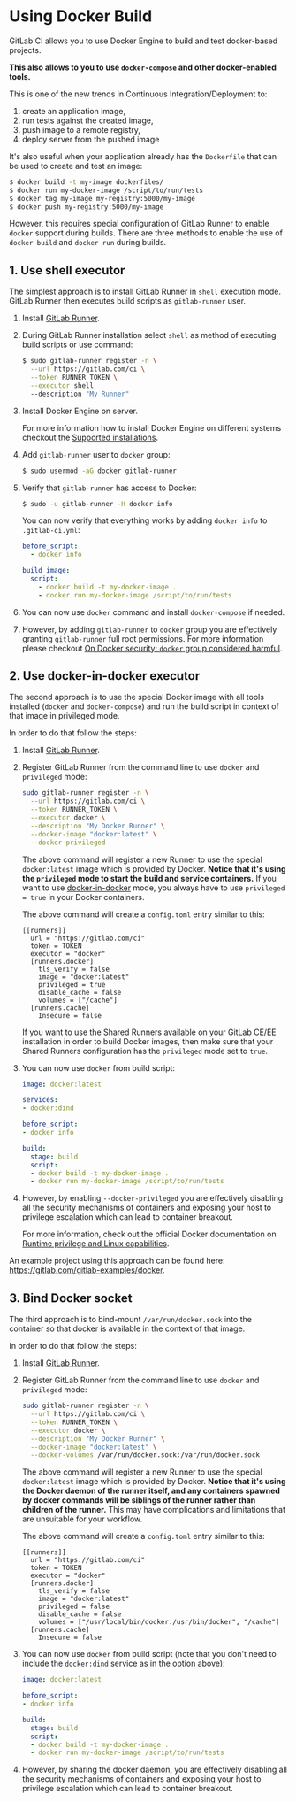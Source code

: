 # Using Docker Build

GitLab CI allows you to use Docker Engine to build and test docker-based projects.

**This also allows to you to use `docker-compose` and other docker-enabled tools.**

This is one of the new trends in Continuous Integration/Deployment to:

1. create an application image,
1. run tests against the created image,
1. push image to a remote registry,
1. deploy server from the pushed image

It's also useful when your application already has the `Dockerfile` that can be used to create and test an image:
```bash
$ docker build -t my-image dockerfiles/
$ docker run my-docker-image /script/to/run/tests
$ docker tag my-image my-registry:5000/my-image
$ docker push my-registry:5000/my-image
```

However, this requires special configuration of GitLab Runner to enable `docker` support during builds. There are three methods to enable the use of `docker build` and `docker run` during builds.

## 1. Use shell executor

The simplest approach is to install GitLab Runner in `shell` execution mode.
GitLab Runner then executes build scripts as `gitlab-runner` user.

1. Install [GitLab Runner](https://gitlab.com/gitlab-org/gitlab-ci-multi-runner/#installation).

1. During GitLab Runner installation select `shell` as method of executing build scripts or use command:

    ```bash
    $ sudo gitlab-runner register -n \
      --url https://gitlab.com/ci \
      --token RUNNER_TOKEN \
      --executor shell
      --description "My Runner"
    ```

2. Install Docker Engine on server.

    For more information how to install Docker Engine on different systems checkout the [Supported installations](https://docs.docker.com/engine/installation/).

3. Add `gitlab-runner` user to `docker` group:

    ```bash
    $ sudo usermod -aG docker gitlab-runner
    ```

4. Verify that `gitlab-runner` has access to Docker:

    ```bash
    $ sudo -u gitlab-runner -H docker info
    ```

    You can now verify that everything works by adding `docker info` to `.gitlab-ci.yml`:
    ```yaml
    before_script:
      - docker info

    build_image:
      script:
        - docker build -t my-docker-image .
        - docker run my-docker-image /script/to/run/tests
    ```

5. You can now use `docker` command and install `docker-compose` if needed.

6. However, by adding `gitlab-runner` to `docker` group you are effectively granting `gitlab-runner` full root permissions.
For more information please checkout [On Docker security: `docker` group considered harmful](https://www.andreas-jung.com/contents/on-docker-security-docker-group-considered-harmful).

## 2. Use docker-in-docker executor

The second approach is to use the special Docker image with all tools installed
(`docker` and `docker-compose`) and run the build script in context of that
image in privileged mode.

In order to do that follow the steps:

1. Install [GitLab Runner](https://gitlab.com/gitlab-org/gitlab-ci-multi-runner/#installation).

1. Register GitLab Runner from the command line to use `docker` and `privileged`
   mode:

    ```bash
    sudo gitlab-runner register -n \
      --url https://gitlab.com/ci \
      --token RUNNER_TOKEN \
      --executor docker \
      --description "My Docker Runner" \
      --docker-image "docker:latest" \
      --docker-privileged
    ```

    The above command will register a new Runner to use the special
    `docker:latest` image which is provided by Docker. **Notice that it's using
    the `privileged` mode to start the build and service containers.** If you
    want to use [docker-in-docker] mode, you always have to use `privileged = true`
    in your Docker containers.

    The above command will create a `config.toml` entry similar to this:

    ```
    [[runners]]
      url = "https://gitlab.com/ci"
      token = TOKEN
      executor = "docker"
      [runners.docker]
        tls_verify = false
        image = "docker:latest"
        privileged = true
        disable_cache = false
        volumes = ["/cache"]
      [runners.cache]
        Insecure = false
    ```

    If you want to use the Shared Runners available on your GitLab CE/EE
    installation in order to build Docker images, then make sure that your
    Shared Runners configuration has the `privileged` mode set to `true`.

1. You can now use `docker` from build script:

    ```yaml
    image: docker:latest

    services:
    - docker:dind

    before_script:
    - docker info

    build:
      stage: build
      script:
      - docker build -t my-docker-image .
      - docker run my-docker-image /script/to/run/tests
    ```

1. However, by enabling `--docker-privileged` you are effectively disabling all
   the security mechanisms of containers and exposing your host to privilege
   escalation which can lead to container breakout.

   For more information, check out the official Docker documentation on
   [Runtime privilege and Linux capabilities][docker-cap].

An example project using this approach can be found here: https://gitlab.com/gitlab-examples/docker.

## 3. Bind Docker socket

The third approach is to bind-mount `/var/run/docker.sock` into the container so that docker is available in the context of that image.

In order to do that follow the steps:

1. Install [GitLab Runner](https://gitlab.com/gitlab-org/gitlab-ci-multi-runner/#installation).

1. Register GitLab Runner from the command line to use `docker` and `privileged`
   mode:

    ```bash
    sudo gitlab-runner register -n \
      --url https://gitlab.com/ci \
      --token RUNNER_TOKEN \
      --executor docker \
      --description "My Docker Runner" \
      --docker-image "docker:latest" \
      --docker-volumes /var/run/docker.sock:/var/run/docker.sock
    ```

    The above command will register a new Runner to use the special
    `docker:latest` image which is provided by Docker. **Notice that it's using
    the Docker daemon of the runner itself, and any containers spawned by docker commands will be siblings of the runner rather than children of the runner.** This may have complications and limitations that are unsuitable for your workflow.

    The above command will create a `config.toml` entry similar to this:

    ```
    [[runners]]
      url = "https://gitlab.com/ci"
      token = TOKEN
      executor = "docker"
      [runners.docker]
        tls_verify = false
        image = "docker:latest"
        privileged = false
        disable_cache = false
        volumes = ["/usr/local/bin/docker:/usr/bin/docker", "/cache"]
      [runners.cache]
        Insecure = false
    ```

1. You can now use `docker` from build script (note that you don't need to include the `docker:dind` service as in the option above):

    ```yaml
    image: docker:latest

    before_script:
    - docker info

    build:
      stage: build
      script:
      - docker build -t my-docker-image .
      - docker run my-docker-image /script/to/run/tests
    ```

1. However, by sharing the docker daemon, you are effectively disabling all
   the security mechanisms of containers and exposing your host to privilege
   escalation which can lead to container breakout.

[docker-in-docker]: https://blog.docker.com/2013/09/docker-can-now-run-within-docker/
[docker-cap]: https://docs.docker.com/engine/reference/run/#runtime-privilege-and-linux-capabilities
